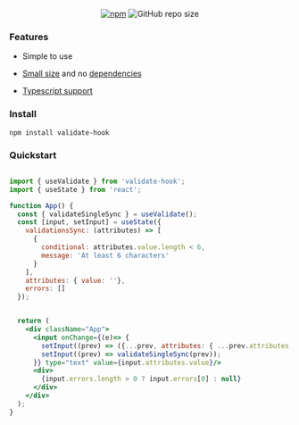 <div align="center">
    
[![npm](https://img.shields.io/npm/l/react-hook-form?style=for-the-badge)](https://github.com/jon1Santos-JS/validate-hook/blob/master/LICENSE)
![GitHub repo size](https://img.shields.io/github/repo-size/jon1Santos-JS/validate-hook?style=for-the-badge)



    
</div>

### Features

- Simple to use

- [Small size](https://bundlephobia.com/result?p=react-hook-form@latest) and no [dependencies](./package.json)

- [Typescript support](./index.d.ts)


### Install

    npm install validate-hook


### Quickstart


```jsx

import { useValidate } from 'validate-hook';
import { useState } from 'react';

function App() {
  const { validateSingleSync } = useValidate();
  const [input, setInput] = useState({
    validationsSync: (attributes) => [
      {
        conditional: attributes.value.length < 6,
        message: 'At least 6 characters'
      }
    ],
    attributes: { value: ''},
    errors: []
  });


  return (
    <div className="App">
      <input onChange={(e)=> {
        setInput((prev) => ({...prev, attributes: { ...prev.attributes, value: e.target.value}}));
        setInput((prev) => validateSingleSync(prev));
      }} type="text" value={input.attributes.value}/>
      <div>
        {input.errors.length > 0 ? input.errors[0] : null}
      </div>
    </div>
  );
}

```


